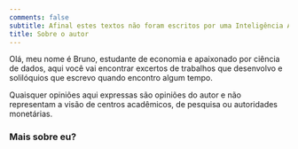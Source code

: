```yaml
---
comments: false
subtitle: Afinal estes textos não foram escritos por uma Inteligência Artificial (ou foram?)
title: Sobre o autor
---
```


Olá, meu nome é Bruno, estudante de economia e apaixonado por ciência de dados, aqui você vai encontrar excertos de trabalhos que desenvolvo e solilóquios que escrevo quando encontro algum tempo.


Quaisquer opiniões aqui expressas são opiniões do autor e não representam a visão de centros acadêmicos, de pesquisa ou autoridades monetárias.

### Mais sobre eu?

